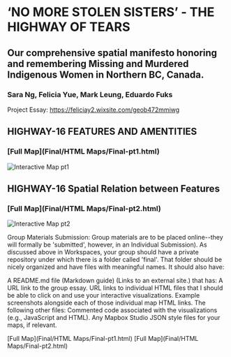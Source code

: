 # ‘NO MORE STOLEN SISTERS’ - THE HIGHWAY OF TEARS
## Our comprehensive spatial manifesto honoring and remembering Missing and Murdered Indigenous Women in Northern BC, Canada.
### Sara Ng, Felicia Yue, Mark Leung, Eduardo Fuks

Project Essay: https://feliciay2.wixsite.com/geob472mmiwg

## HIGHWAY-16 FEATURES AND AMENTITIES 
### [Full Map](Final/HTML Maps/Final-pt1.html)
![Interactive Map pt1](472FinalPt1-FY.png)


## HIGHWAY-16 Spatial Relation between Features 
### [Full Map](Final/HTML Maps/Final-pt2.html)
![Interactive Map pt2](472FinalPt1-FY.png)





Group Materials Submission: Group materials are to be placed online--they will formally be 'submitted', however, in an Individual Submission). As discussed above in Workspaces, your group should have a private repository under which there is a folder called 'final'. That folder should be nicely organized and have files with meaningful names. It should also have:

A README.md file (Markdown guide) (Links to an external site.) that has:
A URL link to the group essay.
URL links to individual HTML files that I should be able to click on and use your interactive visualizations.
Example screenshots alongside each of those individual map HTML links.
The following other files:
Commented code associated with the visualizations (e.g., JavaScript and HTML).
Any Mapbox Studio JSON style files for your maps, if relevant.

[Full Map](Final/HTML Maps/Final-pt1.html)
[Full Map](Final/HTML Maps/Final-pt2.html)

